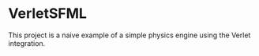# VerletSFML

This project is a naive example of a simple physics engine using the Verlet integration.
